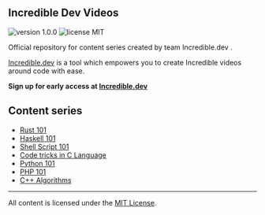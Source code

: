 ## Incredible Dev Videos


<p align="left">
    <img src="https://img.shields.io/badge/version-1.0.0-yellowgreen" alt="version 1.0.0"/>
    <img src="https://img.shields.io/badge/license-MIT-brightgreen" alt="license MIT"/>
</p>

Official repository for content series created by team Incredible.dev .

[Incredible.dev](https://incredible.dev) is a tool which empowers you to create Incredible videos around code with ease.

**Sign up for early access at [Incredible.dev](https://Incredible.dev)**


## Content series

* [Rust 101](Rust-101/README.md)
* [Haskell 101](Haskell/README.md)
* [Shell Script 101](shell_scripts/README.md)
* [Code tricks in C Language](c/README.md)
* [Python 101](Python101/README.md)
* [PHP 101](PHP-101/README.md)
* [C++ Algorithms](CPP-Algorithms/README.md)

___

All content is licensed under the [MIT License](LICENSE).

